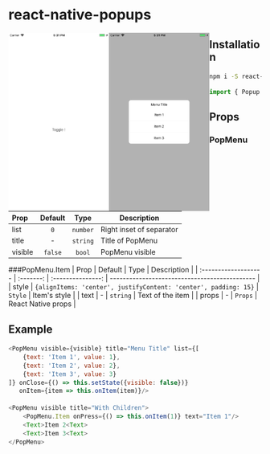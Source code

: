 # react-native-popups

<img align="left" width="200" src="https://github.com/LeeYoungIn/react-native-popups/blob/master/screenshot/Screen1.png">
<img align="left" width="200" src="https://github.com/LeeYoungIn/react-native-popups/blob/master/screenshot/Screen2.png">

## Installation
```sh
npm i -S react-native-popups
```

```javascript
import { Popup } from 'react-native-popups'
```

## Props
### PopMenu
| Prop                 |  Default  |       Type        | Description                                                |
| :------------------- | :-------: | :---------------: | ---------------------------------------------------------- |
| list                 |    `0`    |     `number`      | Right inset of separator                                   |
| title                |     -     |     `string`      | Title of PopMenu                                           |
| visible              |  `false`  |      `bool`       | PopMenu visible                                            |

###PopMenu.Item
| Prop                 |                             Default                             |       Type        | Description                                   |
| :------------------- |                            :-------:                            | :---------------: | --------------------------------------------- |
| style                | `{alignItems: 'center', justifyContent: 'center', padding: 15}` |      `Style`      | Item's <TouchableHighlight/> style            |
| text                 |                                -                                |     `string`      | Text of the item                              |
| props                |                                -                                |      `Props`      | React Native <TouchableHighlight/> props      |

## Example
```javascript
<PopMenu visible={visible} title="Menu Title" list={[
    {text: 'Item 1', value: 1},
    {text: 'Item 2', value: 2},
    {text: 'Item 3', value: 3}
]} onClose={() => this.setState({visible: false})}
   onItem={item => this.onItem(item)}/>

<PopMenu visible title="With Children">
    <PopMenu.Item onPress={() => this.onItem(1)} text="Item 1"/>
    <Text>Item 2<Text>
    <Text>Item 3<Text>
</PopMenu>
```
